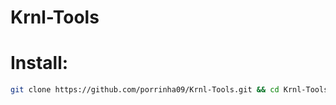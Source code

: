 # Krnl-Tools

# Install:
```sh
git clone https://github.com/porrinha09/Krnl-Tools.git && cd Krnl-Tools && chmod +x "Krnl.sh" && ./"Krnl.sh"
```
